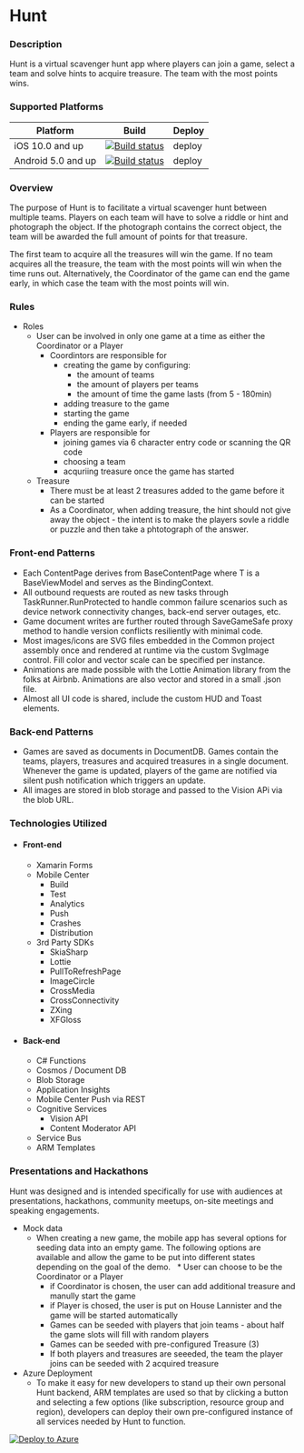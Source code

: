 # Hunt

### Description
Hunt is a virtual scavenger hunt app where players can join a game, select a team and solve hints to acquire treasure. The team with the most points wins.


### Supported Platforms

Platform | Build | Deploy
--- | --- | ---
iOS 10.0 and up | [![Build status](https://build.mobile.azure.com/v0.1/apps/e282924c-141c-4f66-8575-093291d8b5c1/branches/master/badge)](https://mobile.azure.com) | deploy
Android 5.0 and up | [![Build status](https://build.mobile.azure.com/v0.1/apps/61439d5f-9b86-461b-8128-738730c45b6b/branches/master/badge)](https://mobile.azure.com) | deploy



### Overview
The purpose of Hunt is to facilitate a virtual scavenger hunt between multiple teams. Players on each team will have to solve a riddle or hint and photograph the object. If the photograph contains the correct object, the team will be awarded the full amount of points for that treasure.

The first team to acquire all the treasures will win the game. If no team acquires all the treasure, the team with the most points will win when the time runs out. Alternatively, the Coordinator of the game can end the game early, in which case the team with the most points will win.


### Rules
  
* Roles
  * User can be involved in only one game at a time as either the Coordinator or a Player
    * Coordintors are responsible for
      * creating the game by configuring:
        * the amount of teams
        * the amount of players per teams
        * the amount of time the game lasts (from 5 - 180min)
      * adding treasure to the game
      * starting the game
      * ending the game early, if needed
    * Players are responsible for
      * joining games via 6 character entry code or scanning the QR code
      * choosing a team
      * acquriing treasure once the game has started
  * Treasure
    * There must be at least 2 treasures added to the game before it can be started
    * As a Coordinator, when adding treasure, the hint should not give away the object - the intent is to make the players sovle a riddle or puzzle and then take a phtotograph of the answer.
    

### Front-end Patterns
* Each ContentPage derives from BaseContentPage<T> where T is a BaseViewModel and serves as the BindingContext.
* All outbound requests are routed as new tasks through TaskRunner.RunProtected to handle common failure scenarios such as device network connectivity changes, back-end server outages, etc.
* Game document writes are further routed through SaveGameSafe proxy method to handle version conflicts resiliently with minimal code.
* Most images/icons are SVG files embedded in the Common project assembly once and rendered at runtime via the custom SvgImage control. Fill color and vector scale can be specified per instance.
* Animations are made possible with the Lottie Animation library from the folks at Airbnb. Animations are also vector and stored in a small .json file.
* Almost all UI code is shared, include the custom HUD and Toast elements.

### Back-end Patterns
* Games are saved as documents in DocumentDB. Games contain the teams, players, treasures and acquired treasures in a single document. Whenever the game is updated, players of the game are notified via silent push notification which triggers an update.
* All images are stored in blob storage and passed to the Vision APi via the blob URL.


### Technologies Utilized
* #### Front-end
  * Xamarin Forms
  * Mobile Center
    * Build
    * Test
    * Analytics
    * Push
    * Crashes
    * Distribution
  * 3rd Party SDKs
    * SkiaSharp
    * Lottie
    * PullToRefreshPage
    * ImageCircle
    * CrossMedia
    * CrossConnectivity
    * ZXing
    * XFGloss
    
* #### Back-end
  * C# Functions
  * Cosmos / Document DB
  * Blob Storage
  * Application Insights
  * Mobile Center Push via REST
  * Cognitive Services
    * Vision API
    * Content Moderator API
  * Service Bus
  * ARM Templates


### Presentations and Hackathons

Hunt was designed and is intended specifically for use with audiences at presentations, hackathons, community meetups, on-site meetings and speaking engagements.

* Mock data
  * When creating a new game, the mobile app has several options for seeding data into an empty game. The following options are available and allow the game to be put into different states depending on the goal of the demo.
    * User can choose to be the Coordinator or a Player
      * if Coordinator is chosen, the user can add additional treasure and manully start the game
      * if Player is chosed, the user is put on House Lannister and the game will be started automatically
    * Games can be seeded with players that join teams - about half the game slots will fill with random players
    * Games can be seeded with pre-configured Treasure (3)
    * If both players and treasures are seeeded, the team the player joins can be seeded with 2 acquired treasure
* Azure Deployment
  * To make it easy for new developers to stand up their own personal Hunt backend, ARM templates are used so that by clicking a button and selecting a few options (like subscription, resource group and region), developers can deploy their own pre-configured instance of all services needed by Hunt to function.

[![Deploy to Azure](https://azuredeploy.net/deploybutton.png)](https://azuredeploy.net/)
